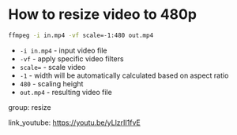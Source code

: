 # How to resize video to 480p

```bash
ffmpeg -i in.mp4 -vf scale=-1:480 out.mp4
```

- `-i in.mp4` - input video file
- `-vf` - apply specific video filters
- `scale=` - scale video
- `-1` - width will be automatically calculated based on aspect ratio
- `480` - scaling height
- `out.mp4` - resulting video file

group: resize


link_youtube: https://youtu.be/yLlzrII1fvE
